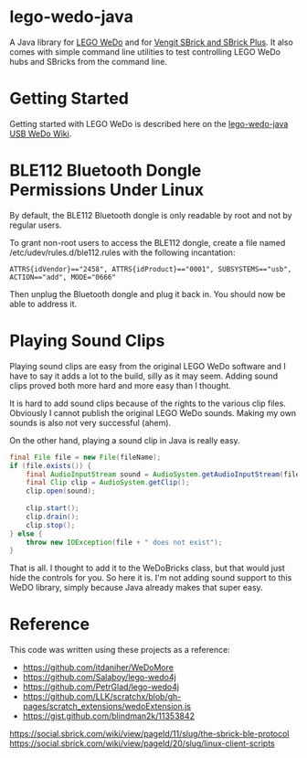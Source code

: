 # lego-wedo-java
A Java library for [LEGO WeDo](https://education.lego.com/en-us/products/lego-education-wedo-construction-set/9580) and for [Vengit SBrick and SBrick Plus](https://www.sbrick.com). It also comes with simple command line utilities to test controlling LEGO WeDo hubs and SBricks from the command line.

# Getting Started
Getting started with LEGO WeDo is described here on the [lego-wedo-java USB WeDo Wiki](https://github.com/kjkoster/lego-wedo-java/wiki/Controlling-USB-LEGO-WeDo-Hubs-using-lego-wedo-java).

# BLE112 Bluetooth Dongle Permissions Under Linux
By default, the BLE112 Bluetooth dongle is only readable by root and not by regular users.

To grant non-root users to access the BLE112 dongle, create a file named /etc/udev/rules.d/ble112.rules with the following incantation:

```
ATTRS{idVendor}=="2458", ATTRS{idProduct}=="0001", SUBSYSTEMS=="usb", ACTION=="add", MODE="0666"
```

Then unplug the Bluetooth dongle and plug it back in. You should now be able to address it.


# Playing Sound Clips
Playing sound clips are easy from the original LEGO WeDo software and I have to say it adds a lot to the build, silly as it may seem. Adding sound clips proved both more hard and more easy than I thought.

It is hard to add sound clips because of the rights to the various clip files. Obviously I cannot publish the original LEGO WeDo sounds. Making my own sounds is also not very successful (ahem).

On the other hand, playing a sound clip in Java is really easy.

```java
final File file = new File(fileName);
if (file.exists()) {
    final AudioInputStream sound = AudioSystem.getAudioInputStream(file);
    final Clip clip = AudioSystem.getClip();
    clip.open(sound);
    
    clip.start();
    clip.drain();
    clip.stop();
} else {
    throw new IOException(file + " does not exist");
}
```

That is all. I thought to add it to the WeDoBricks class, but that would just hide the controls for you. So here it is. I'm not adding sound support to this WeDO library, simply because Java already makes that super easy.

# Reference
This code was written using these projects as a reference:
- https://github.com/itdaniher/WeDoMore
- https://github.com/Salaboy/lego-wedo4j
- https://github.com/PetrGlad/lego-wedo4j
- https://github.com/LLK/scratchx/blob/gh-pages/scratch_extensions/wedoExtension.js
- https://gist.github.com/blindman2k/11353842

https://social.sbrick.com/wiki/view/pageId/11/slug/the-sbrick-ble-protocol
https://social.sbrick.com/wiki/view/pageId/20/slug/linux-client-scripts
